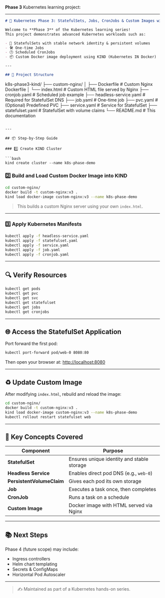  **Phase 3** Kubernetes learning project:

---

```markdown
# 🚀 Kubernetes Phase 3: StatefulSets, Jobs, CronJobs & Custom Images with KIND

Welcome to **Phase 3** of the Kubernetes learning series!  
This project demonstrates advanced Kubernetes workloads such as:

- 🔁 StatefulSets with stable network identity & persistent volumes
- 🛠️ One-time Jobs
- 🕒 Scheduled CronJobs
- 📦 Custom Docker image deployment using KIND (Kubernetes IN Docker)

---

## 📁 Project Structure

```

k8s-phase3-kind/
├── custom-nginx/
│   ├── Dockerfile              # Custom Nginx Dockerfile
│   └── index.html              # Custom HTML file served by Nginx
├── cronjob.yaml                # Scheduled job example
├── headless-service.yaml       # Required for StatefulSet DNS
├── job.yaml                    # One-time job
├── pvc.yaml                    # (Optional) Predefined PVC
├── service.yaml                # Service for StatefulSet
├── statefulset.yaml            # StatefulSet with volume claims
└── README.md                   # This documentation

````

---

## 📦 Step-by-Step Guide

### 1️⃣ Create KIND Cluster

```bash
kind create cluster --name k8s-phase-demo
````

### 2️⃣ Build and Load Custom Docker Image into KIND

```bash
cd custom-nginx/
docker build -t custom-nginx:v3 .
kind load docker-image custom-nginx:v3 --name k8s-phase-demo
```

> This builds a custom Nginx server using your own `index.html`.

---

### 3️⃣ Apply Kubernetes Manifests

```bash
kubectl apply -f headless-service.yaml
kubectl apply -f statefulset.yaml
kubectl apply -f service.yaml
kubectl apply -f job.yaml
kubectl apply -f cronjob.yaml
```

---

## 🔍 Verify Resources

```bash
kubectl get pods
kubectl get pvc
kubectl get svc
kubectl get statefulset
kubectl get jobs
kubectl get cronjobs
```

---

## 🌐 Access the StatefulSet Application

Port forward the first pod:

```bash
kubectl port-forward pod/web-0 8080:80
```

Then open your browser at: [http://localhost:8080](http://localhost:8080)

---

## ♻️ Update Custom Image

After modifying `index.html`, rebuild and reload the image:

```bash
cd custom-nginx/
docker build -t custom-nginx:v3 .
kind load docker-image custom-nginx:v3 --name k8s-phase-demo
kubectl rollout restart statefulset web
```

---

## 📘 Key Concepts Covered

| Component                 | Purpose                                    |
| ------------------------- | ------------------------------------------ |
| **StatefulSet**           | Ensures unique identity and stable storage |
| **Headless Service**      | Enables direct pod DNS (e.g., `web-0`)     |
| **PersistentVolumeClaim** | Gives each pod its own storage             |
| **Job**                   | Executes a task once, then completes       |
| **CronJob**               | Runs a task on a schedule                  |
| **Custom Image**          | Docker image with HTML served via Nginx    |

---

## 📚 Next Steps

Phase 4 (future scope) may include:

* Ingress controllers
* Helm chart templating
* Secrets & ConfigMaps
* Horizontal Pod Autoscaler

---

> ✍️ Maintained as part of a Kubernetes hands-on series.

```

